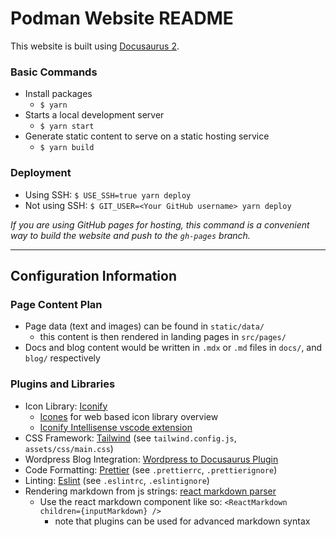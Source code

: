 # Podman Website README

This website is built using [Docusaurus 2](https://docusaurus.io/).

### Basic Commands

- Install packages
  - `$ yarn`
- Starts a local development server
  - `$ yarn start`
- Generate static content to serve on a static hosting service
  - `$ yarn build`

### Deployment

- Using SSH: `$ USE_SSH=true yarn deploy`
- Not using SSH: `$ GIT_USER=<Your GitHub username> yarn deploy`

_If you are using GitHub pages for hosting, this command is a convenient way to build the website and push to the `gh-pages` branch._

---

## Configuration Information

### Page Content Plan

- Page data (text and images) can be found in `static/data/`
  - this content is then rendered in landing pages in `src/pages/`
- Docs and blog content would be written in `.mdx` or `.md` files in `docs/`, and `blog/` respectively

### Plugins and Libraries

- Icon Library: [Iconify](https://iconify.design/)
  - [Icones](https://icones.js.org/) for web based icon library overview
  - [Iconify Intellisense vscode extension](https://marketplace.visualstudio.com/items?itemName=antfu.iconify)
- CSS Framework: [Tailwind](https://tailwindcss.com/) (see `tailwind.config.js`, `assets/css/main.css`)
- Wordpress Blog Integration: [Wordpress to Docusaurus Plugin](https://github.com/mark-tate/wordpress-to-docusaurus-plugin)
- Code Formatting: [Prettier](https://prettier.io/) (see `.prettierrc`, `.prettierignore`)
- Linting: [Eslint](https://eslint.org/) (see `.eslintrc`, `.eslintignore`)
- Rendering markdown from js strings: [react markdown parser](https://github.com/remarkjs/react-markdown)
  - Use the react markdown component like so: `<ReactMarkdown children={inputMarkdown} />`
    - note that plugins can be used for advanced markdown syntax
